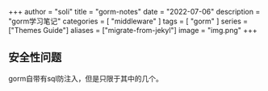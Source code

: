 +++
author = "soli"
title = "gorm-notes"
date = "2022-07-06"
description = "gorm学习笔记"
categories = [
"middleware"
]
tags = [
"gorm"
]
series = ["Themes Guide"]
aliases = ["migrate-from-jekyl"]
image = "img.png"
+++
<!--more-->
## 安全性问题
gorm自带有sql防注入，但是只限于其中的几个。